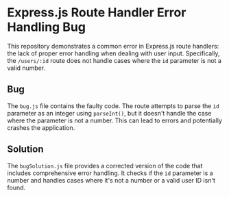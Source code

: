 # Express.js Route Handler Error Handling Bug

This repository demonstrates a common error in Express.js route handlers: the lack of proper error handling when dealing with user input.  Specifically, the `/users/:id` route does not handle cases where the `id` parameter is not a valid number.

## Bug

The `bug.js` file contains the faulty code.  The route attempts to parse the `id` parameter as an integer using `parseInt()`, but it doesn't handle the case where the parameter is not a number.  This can lead to errors and potentially crashes the application. 

## Solution

The `bugSolution.js` file provides a corrected version of the code that includes comprehensive error handling. It checks if the `id` parameter is a number and handles cases where it's not a number or a valid user ID isn't found.